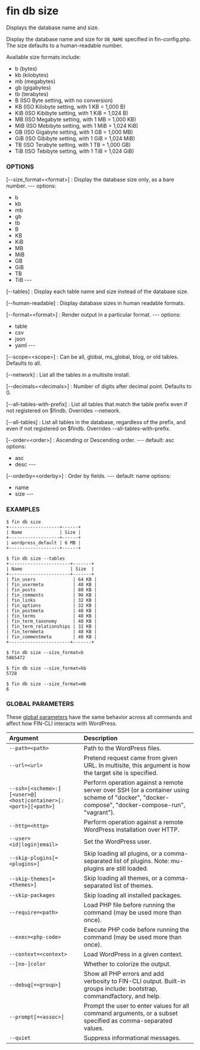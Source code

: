 # fin db size

Displays the database name and size.

Display the database name and size for `DB_NAME` specified in fin-config.php. The size defaults to a human-readable number.

Available size formats include:
* b (bytes)
* kb (kilobytes)
* mb (megabytes)
* gb (gigabytes)
* tb (terabytes)
* B   (ISO Byte setting, with no conversion)
* KB  (ISO Kilobyte setting, with 1 KB  = 1,000 B)
* KiB (ISO Kibibyte setting, with 1 KiB = 1,024 B)
* MB  (ISO Megabyte setting, with 1 MB  = 1,000 KB)
* MiB (ISO Mebibyte setting, with 1 MiB = 1,024 KiB)
* GB  (ISO Gigabyte setting, with 1 GB  = 1,000 MB)
* GiB (ISO Gibibyte setting, with 1 GiB = 1,024 MiB)
* TB  (ISO Terabyte setting, with 1 TB  = 1,000 GB)
* TiB (ISO Tebibyte setting, with 1 TiB = 1,024 GiB)

### OPTIONS

[\--size_format=&lt;format&gt;]
: Display the database size only, as a bare number.
\---
options:
  - b
  - kb
  - mb
  - gb
  - tb
  - B
  - KB
  - KiB
  - MB
  - MiB
  - GB
  - GiB
  - TB
  - TiB
\---

[\--tables]
: Display each table name and size instead of the database size.

[\--human-readable]
: Display database sizes in human readable formats.

[\--format=&lt;format&gt;]
: Render output in a particular format.
\---
options:
  - table
  - csv
  - json
  - yaml
\---

[\--scope=&lt;scope&gt;]
: Can be all, global, ms_global, blog, or old tables. Defaults to all.

[\--network]
: List all the tables in a multisite install.

[\--decimals=&lt;decimals&gt;]
: Number of digits after decimal point. Defaults to 0.

[\--all-tables-with-prefix]
: List all tables that match the table prefix even if not registered on $findb. Overrides --network.

[\--all-tables]
: List all tables in the database, regardless of the prefix, and even if not registered on $findb. Overrides --all-tables-with-prefix.

[\--order=&lt;order&gt;]
: Ascending or Descending order.
\---
default: asc
options:
  - asc
  - desc
\---

[\--orderby=&lt;orderby&gt;]
: Order by fields.
\---
default: name
options:
  - name
  - size
\---

### EXAMPLES

    $ fin db size
    +-------------------+------+
    | Name              | Size |
    +-------------------+------+
    | wordpress_default | 6 MB |
    +-------------------+------+

    $ fin db size --tables
    +-----------------------+-------+
    | Name                  | Size  |
    +-----------------------+-------+
    | fin_users              | 64 KB |
    | fin_usermeta           | 48 KB |
    | fin_posts              | 80 KB |
    | fin_comments           | 96 KB |
    | fin_links              | 32 KB |
    | fin_options            | 32 KB |
    | fin_postmeta           | 48 KB |
    | fin_terms              | 48 KB |
    | fin_term_taxonomy      | 48 KB |
    | fin_term_relationships | 32 KB |
    | fin_termmeta           | 48 KB |
    | fin_commentmeta        | 48 KB |
    +-----------------------+-------+

    $ fin db size --size_format=b
    5865472

    $ fin db size --size_format=kb
    5728

    $ fin db size --size_format=mb
    6

### GLOBAL PARAMETERS

These [global parameters](https://make.wordpress.org/cli/handbook/config/) have the same behavior across all commands and affect how FIN-CLI interacts with WordPress.

| **Argument**    | **Description**              |
|:----------------|:-----------------------------|
| `--path=<path>` | Path to the WordPress files. |
| `--url=<url>` | Pretend request came from given URL. In multisite, this argument is how the target site is specified. |
| `--ssh=[<scheme>:][<user>@]<host\|container>[:<port>][<path>]` | Perform operation against a remote server over SSH (or a container using scheme of "docker", "docker-compose", "docker-compose-run", "vagrant"). |
| `--http=<http>` | Perform operation against a remote WordPress installation over HTTP. |
| `--user=<id\|login\|email>` | Set the WordPress user. |
| `--skip-plugins[=<plugins>]` | Skip loading all plugins, or a comma-separated list of plugins. Note: mu-plugins are still loaded. |
| `--skip-themes[=<themes>]` | Skip loading all themes, or a comma-separated list of themes. |
| `--skip-packages` | Skip loading all installed packages. |
| `--require=<path>` | Load PHP file before running the command (may be used more than once). |
| `--exec=<php-code>` | Execute PHP code before running the command (may be used more than once). |
| `--context=<context>` | Load WordPress in a given context. |
| `--[no-]color` | Whether to colorize the output. |
| `--debug[=<group>]` | Show all PHP errors and add verbosity to FIN-CLI output. Built-in groups include: bootstrap, commandfactory, and help. |
| `--prompt[=<assoc>]` | Prompt the user to enter values for all command arguments, or a subset specified as comma-separated values. |
| `--quiet` | Suppress informational messages. |

